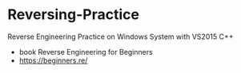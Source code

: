 # Reversing-Practice
Reverse Engineering Practice on Windows System with VS2015 C++
- book Reverse Engineering for Beginners
- https://beginners.re/

